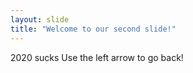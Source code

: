 ```yaml
---
layout: slide
title: "Welcome to our second slide!"
---
```

2020 sucks
Use the left arrow to go back!
